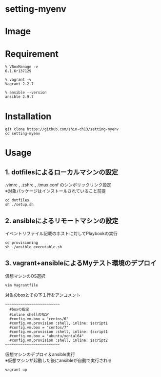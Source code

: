 # setting-myenv

# Image

# Requirement

```
% VBoxManage -v
6.1.6r137129
```

```
% vagrant -v
Vagrant 2.2.7
```

```
% ansible --version
ansible 2.9.7
```

# Installation

```
git clone https://github.com/shin-ch13/setting-myenv
cd setting-myenv
```

# Usage

## 1. dotfilesによるローカルマシンの設定

.vimrc , .zshrc , .tmux.conf のシンボリックリンク設定  
※対象パッケージはインストールされていること前提  

```
cd dotfiles
sh ./setup.sh
```

## 2. ansibleによるリモートマシンの設定

イベントリファイル記載のホストに対してPlaybookの実行

```
cd provisioning
sh ./ansible_executable.sh
```

## 3. vagrant+ansibleによるMyテスト環境のデプロイ

仮想マシンのOS選択　　 

```
vim Vagrantfile
```

対象のboxとその下１行をアンコメント　　 

```Vagrantfile
~~~~~~~~~~~~~~~~~~~~~~~~~
  #boxの指定
  #inline shellの指定
  #config.vm.box = "centos/6"
  #config.vm.provision :shell, inline: $script1
  #config.vm.box = "centos/7"
  #config.vm.provision :shell, inline: $script1
  #config.vm.box = "ubuntu/xenial64"
  #config.vm.provision :shell, inline: $script2
~~~~~~~~~~~~~~~~~~~~~~~~~
```

仮想マシンのデプロイ＆ansible実行  
※仮想マシンが起動した後にansibleが自動で実行される  

```
vagrant up
```

